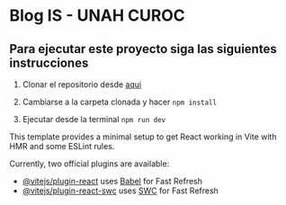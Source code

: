 # Blog IS - UNAH CUROC

## Para ejecutar este proyecto siga las siguientes instrucciones

1. Clonar el repositorio desde [aqui](https://github.com/vitejs/vite-plugin-react/blob/main/packages/plugin-react/README.md)

2. Cambiarse a la carpeta clonada y hacer `npm install`

3. Ejecutar desde la terminal `npm run dev`

This template provides a minimal setup to get React working in Vite with HMR and some ESLint rules.

Currently, two official plugins are available:

- [@vitejs/plugin-react](https://github.com/vitejs/vite-plugin-react/blob/main/packages/plugin-react/README.md) uses [Babel](https://babeljs.io/) for Fast Refresh
- [@vitejs/plugin-react-swc](https://github.com/vitejs/vite-plugin-react-swc) uses [SWC](https://swc.rs/) for Fast Refresh
